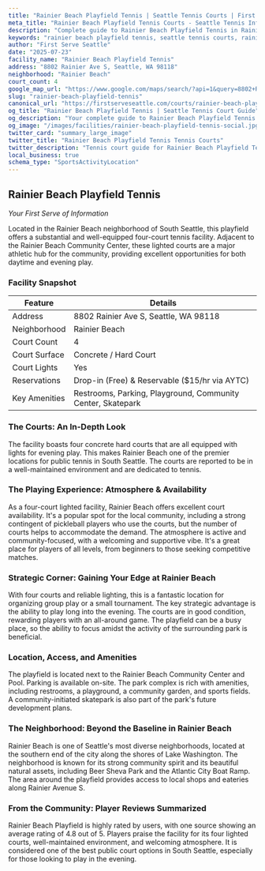 ```yaml
---
title: "Rainier Beach Playfield Tennis | Seattle Tennis Courts | First Serve Seattle"
meta_title: "Rainier Beach Playfield Tennis Courts - Seattle Tennis Information & Reviews"
description: "Complete guide to Rainier Beach Playfield Tennis in Rainier Beach, Seattle. Court details, amenities, local tips, and reviews for tennis players in Seattle, WA."
keywords: "rainier beach playfield tennis, seattle tennis courts, rainier beach tennis, tennis courts near me, seattle tennis, 98118 tennis courts, public tennis courts seattle, outdoor tennis courts"
author: "First Serve Seattle"
date: "2025-07-23"
facility_name: "Rainier Beach Playfield Tennis"
address: "8802 Rainier Ave S, Seattle, WA 98118"
neighborhood: "Rainier Beach"
court_count: 4
google_map_url: "https://www.google.com/maps/search/?api=1&query=8802+Rainier+Ave+S%2C+Seattle%2C+WA+98118"
slug: "rainier-beach-playfield-tennis"
canonical_url: "https://firstserveseattle.com/courts/rainier-beach-playfield-tennis"
og_title: "Rainier Beach Playfield Tennis | Seattle Tennis Court Guide"
og_description: "Your complete guide to Rainier Beach Playfield Tennis in Rainier Beach. Court conditions, amenities, and local tennis insights."
og_image: "/images/facilities/rainier-beach-playfield-tennis-social.jpg"
twitter_card: "summary_large_image"
twitter_title: "Rainier Beach Playfield Tennis Tennis Courts"
twitter_description: "Tennis court guide for Rainier Beach Playfield Tennis in Rainier Beach, Seattle"
local_business: true
schema_type: "SportsActivityLocation"
---
```


## Rainier Beach Playfield Tennis

*Your First Serve of Information*

Located in the Rainier Beach neighborhood of South Seattle, this playfield offers a substantial and well-equipped four-court tennis facility. Adjacent to the Rainier Beach Community Center, these lighted courts are a major athletic hub for the community, providing excellent opportunities for both daytime and evening play.   

### Facility Snapshot

| Feature | Details |
|---------|----------|
| Address | 8802 Rainier Ave S, Seattle, WA 98118 |
| Neighborhood | Rainier Beach |
| Court Count | 4 |
| Court Surface | Concrete / Hard Court |
| Court Lights | Yes |
| Reservations | Drop-in (Free) & Reservable ($15/hr via AYTC) |
| Key Amenities | Restrooms, Parking, Playground, Community Center, Skatepark |

### The Courts: An In-Depth Look

The facility boasts four concrete hard courts that are all equipped with lights for evening play. This makes Rainier Beach one of the premier locations for public tennis in South Seattle. The courts are reported to be in a well-maintained environment and are dedicated to tennis.   

### The Playing Experience: Atmosphere & Availability

As a four-court lighted facility, Rainier Beach offers excellent court availability. It's a popular spot for the local community, including a strong contingent of pickleball players who use the courts, but the number of courts helps to accommodate the demand. The atmosphere is active and community-focused, with a welcoming and supportive vibe. It's a great place for players of all levels, from beginners to those seeking competitive matches.   

### Strategic Corner: Gaining Your Edge at Rainier Beach

With four courts and reliable lighting, this is a fantastic location for organizing group play or a small tournament. The key strategic advantage is the ability to play long into the evening. The courts are in good condition, rewarding players with an all-around game. The playfield can be a busy place, so the ability to focus amidst the activity of the surrounding park is beneficial.

### Location, Access, and Amenities

The playfield is located next to the Rainier Beach Community Center and Pool. Parking is available on-site. The park complex is rich with amenities, including restrooms, a playground, a community garden, and sports fields. A community-initiated skatepark is also part of the park's future development plans.   

### The Neighborhood: Beyond the Baseline in Rainier Beach

Rainier Beach is one of Seattle's most diverse neighborhoods, located at the southern end of the city along the shores of Lake Washington. The neighborhood is known for its strong community spirit and its beautiful natural assets, including Beer Sheva Park and the Atlantic City Boat Ramp. The area around the playfield provides access to local shops and eateries along Rainier Avenue S.   

### From the Community: Player Reviews Summarized

Rainier Beach Playfield is highly rated by users, with one source showing an average rating of 4.8 out of 5. Players praise the facility for its four lighted courts, well-maintained environment, and welcoming atmosphere. It is considered one of the best public court options in South Seattle, especially for those looking to play in the evening.
